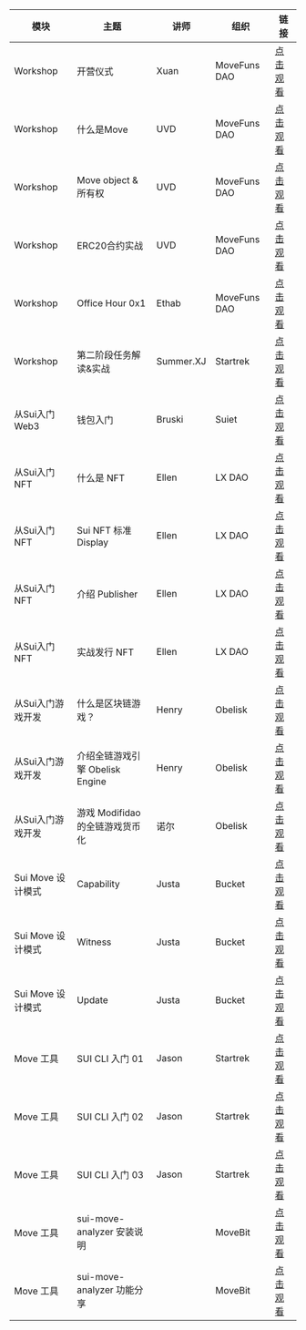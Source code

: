 | 模块 | 主题 | 讲师 | 组织 | 链接 |
| --- | --- | --- | --- | --- |
| Workshop | 开营仪式 | Xuan | MoveFuns DAO | [点击观看](https://www.youtube.com/embed/UxBAIr6d2-8?si=5XqVmzwKynWstX_0) |
| Workshop | 什么是Move | UVD | MoveFuns DAO | [点击观看](https://www.youtube.com/embed/VJweQrWJCxM?si=IaWbfetsZ7ZxkWPP) |
| Workshop | Move object & 所有权 | UVD | MoveFuns DAO | [点击观看](https://www.youtube.com/embed/jUiPV5UbiTA?si=hXU52a2RkbYymp1T) |
| Workshop | ERC20合约实战 | UVD | MoveFuns DAO | [点击观看](https://www.youtube.com/embed/HelbxKaEvk4?si=2yG6xxtrdkpDsHtX) |
| Workshop | Office Hour 0x1 | Ethab | MoveFuns DAO | [点击观看](https://www.youtube.com/embed/JM2PW0uAwN0?si=vIzrHAUADOkD-98v) |
| Workshop | 第二阶段任务解读&实战 | Summer.XJ | Startrek | [点击观看](https://www.youtube.com/embed/iVlvx-On59w?si=tM1VJKBqd83Xc-G5) |
| 从Sui入门Web3 | 钱包入门 | Bruski | Suiet | [点击观看](https://www.youtube.com/embed/ctXY4fzOWuw?si=GGexuFH_k9siWmmc) |
| 从Sui入门NFT | 什么是 NFT | Ellen | LX DAO | [点击观看](https://www.youtube.com/embed/vMXreyBpQpE?si=mZ7PoYKHahRPjJ9G) |
| 从Sui入门NFT | Sui NFT 标准 Display | Ellen | LX DAO | [点击观看](https://www.youtube.com/embed/-EwEFM-LaBs?si=A5gWBqIFP8-X38CY) |
| 从Sui入门NFT | 介绍 Publisher | Ellen | LX DAO | [点击观看](https://www.youtube.com/embed/FcWKFxnrhdQ?si=TxL1aWBoy_CQOPOF) |
| 从Sui入门NFT | 实战发行 NFT | Ellen | LX DAO | [点击观看](https://www.youtube.com/embed/xb25omoO_aA?si=5UAQLgx-5Sc8AbsF) |
| 从Sui入门游戏开发 | 什么是区块链游戏？ | Henry | Obelisk | [点击观看](https://www.youtube.com/embed/hp5PPm1rQGE?si=Jy_yfdwyfpsoDO2x) |
| 从Sui入门游戏开发 | 介绍全链游戏引擎 Obelisk Engine | Henry | Obelisk | [点击观看](https://www.youtube.com/embed/JA_oV9YfZ8c?si=K6esSZxnGQzbDMVc) |
| 从Sui入门游戏开发 | 游戏 Modifidao 的全链游戏货币化 | 诺尔 | Obelisk | [点击观看](https://www.youtube.com/embed/lMx4TeI26FM?si=sXP752wNS6ltWzyq) |
| Sui Move 设计模式 | Capability | Justa | Bucket | [点击观看](https://www.youtube.com/embed/8thU4WYV4c8?si=GX7_dYObDT-2YaOw) |
| Sui Move 设计模式 | Witness | Justa | Bucket | [点击观看](https://www.youtube.com/embed/EQMPfQRspS0?si=Es5z9OPXgxH_7E_Y) |
| Sui Move 设计模式 | Update | Justa | Bucket | [点击观看](https://www.youtube.com/embed/1xTUHR4CqQo?si=7Xkfn0MJabsuJjmS) |
| Move 工具 | SUI CLI 入门 01 | Jason | Startrek | [点击观看](https://www.youtube.com/embed/_Q4UmJLaLec?si=vovw86rd0yCKanaZ) |
| Move 工具 | SUI CLI 入门 02 | Jason | Startrek | [点击观看](https://www.youtube.com/embed/Jz2olTsEpzM?si=XFZku_Ej4Cxb0oYX) |
| Move 工具 | SUI CLI 入门 03 | Jason | Startrek | [点击观看](https://www.youtube.com/embed/hLOJClF00uI?si=0fGSfogJJ-mIgEvY) |
| Move 工具 | sui-move-analyzer 安装说明 |  | MoveBit  | [点击观看](https://www.youtube.com/embed/hVI7txtmV9Y?si=EZyjd0SfAlu_zeAq) |
| Move 工具 | sui-move-analyzer 功能分享 |  | MoveBit  | [点击观看](https://www.youtube.com/embed/wdnq0BlA4Js?si=HkySKsNLACeyZUQ-) |
